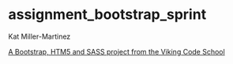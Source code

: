 assignment_bootstrap_sprint
===========================

Kat Miller-Martinez

[A Bootstrap, HTM5 and SASS project from the Viking Code School](http://www.vikingcodeschool.com)
